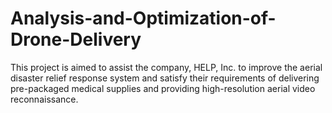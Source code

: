 # Analysis-and-Optimization-of-Drone-Delivery
This project is aimed to assist the company, HELP, Inc. to improve the aerial disaster relief response system and satisfy their requirements of delivering pre-packaged medical supplies and providing high-resolution aerial video reconnaissance.
